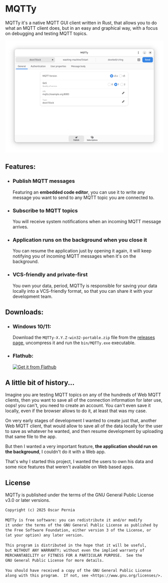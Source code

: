 # MQTTy

MQTTy it's a native MQTT GUI client written in Rust, that allows you to do what an MQTT client does, but in an easy and graphical way, with a focus on debugging and testing MQTT topics.

![Publish view](/data/screenshots/publish_view.png)

## Features:

- ### Publish MQTT messages

  Featuring an **embedded code editor**, you can use it to write any message you want to send to any MQTT topic you are connected to.

- ### Subscribe to MQTT topics

  You will receive system notifications when an incoming MQTT message arrives.

- ### Application runs on the background when you close it

  You can resume the application just by opening it again, it will keep notifying you of incoming MQTT messages when it's on the background.

- ### VCS-friendly and private-first

  You own your data, period, MQTTy is responsible for saving your data locally into a VCS-friendly format, so that you can share it with your development team.

## Downloads:

- ### Windows 10/11:
  Download the `MQTTy-X.Y.Z-win32-portable.zip` file from the [releases page](https://github.com/otaxhu/MQTTy/releases/latest), uncompress it and run the `bin/MQTTy.exe` executable.

- ### Flathub:
  <a href="https://flathub.org/apps/io.github.otaxhu.MQTTy">
    <img src="https://flathub.org/api/badge?svg&locale=en" alt="Get it from Flathub">
  </a>

## A little bit of history...

Imagine you are testing MQTT topics on any of the hundreds of Web MQTT clients, then you want to save all of the connection information for later use, oops! you can't, you need to create an account. You can't even save it locally, even if the browser allows to do it, at least that was my case.

On very early stages of development I wanted to create just that, another Web MQTT client, that would allow to save all of the data locally for the user to save as whatever he wanted, and then resume development by uploading that same file to the app.

But then I wanted a very important feature, **the application should run on the background**, I couldn't do it with a Web app.

That's why I started this project, I wanted the users to own his data and some nice features that weren't available on Web based apps.

## License

MQTTy is published under the terms of the GNU General Public License v3.0 or later versions.

    Copyright (c) 2025 Oscar Pernia

    MQTTy is free software: you can redistribute it and/or modify
    it under the terms of the GNU General Public License as published by
    the Free Software Foundation, either version 3 of the License, or
    (at your option) any later version.

    This program is distributed in the hope that it will be useful,
    but WITHOUT ANY WARRANTY; without even the implied warranty of
    MERCHANTABILITY or FITNESS FOR A PARTICULAR PURPOSE.  See the
    GNU General Public License for more details.

    You should have received a copy of the GNU General Public License
    along with this program.  If not, see <https://www.gnu.org/licenses/>.
